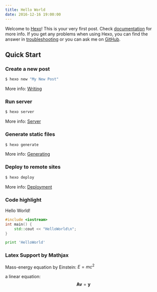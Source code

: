 ```yaml
---
title: Hello World
date: 2016-12-16 19:00:00
---
```

Welcome to [Hexo](https://hexo.io/)! This is your very first post. Check [documentation](https://hexo.io/docs/) for more info. If you get any problems when using Hexo, you can find the answer in [troubleshooting](https://hexo.io/docs/troubleshooting.html) or you can ask me on [GitHub](https://github.com/hexojs/hexo/issues).

<!-- more -->
## Quick Start

### Create a new post

``` bash
$ hexo new "My New Post"
```

More info: [Writing](https://hexo.io/docs/writing.html)

### Run server

``` bash
$ hexo server
```

More info: [Server](https://hexo.io/docs/server.html)

### Generate static files

``` bash
$ hexo generate
```

More info: [Generating](https://hexo.io/docs/generating.html)

### Deploy to remote sites

``` bash
$ hexo deploy
```

More info: [Deployment](https://hexo.io/docs/deployment.html)

### Code highlight

Hello World!

``` cpp
#include <iostream>
int main() {
    std::cout << "HelloWorld\n";
}
```

``` py
print 'HelloWorld'
```

### Latex Support by Mathjax

Mass-energy equation by Einstein: $E = mc^2$

a linear equation:
    $$\mathbf{A}\mathbf{v} = \mathbf{y}$$
